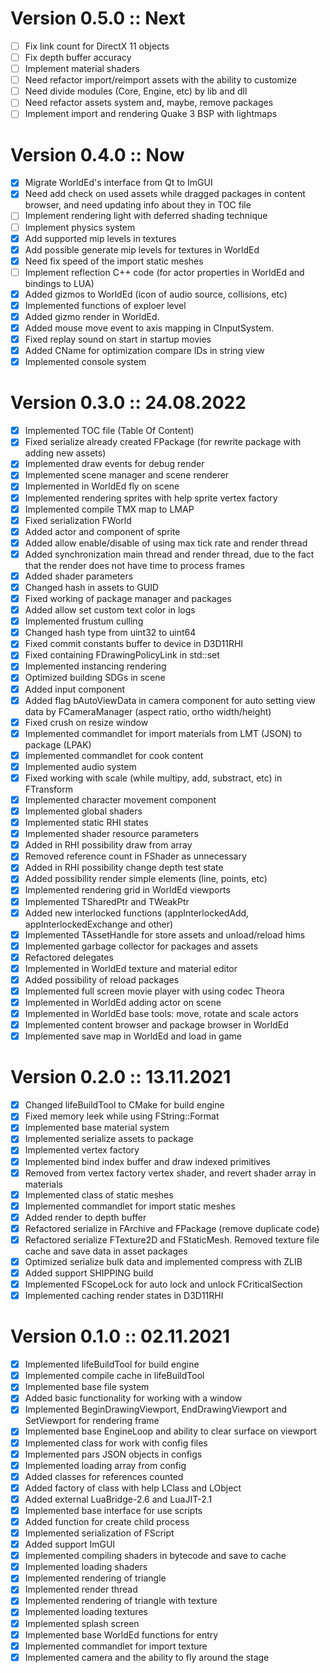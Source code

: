 # Version 0.5.0 :: Next
- [ ] Fix link count for DirectX 11 objects 
- [ ] Fix depth buffer accuracy
- [ ] Implement material shaders
- [ ] Need refactor import/reimport assets with the ability to customize
- [ ] Need divide modules (Core, Engine, etc) by lib and dll
- [ ] Need refactor assets system and, maybe, remove packages
- [ ] Implement import and rendering Quake 3 BSP with lightmaps
 
 # Version 0.4.0 :: Now	
- [X] Migrate WorldEd's interface from Qt to ImGUI
- [X] Need add check on used assets while dragged packages in content browser, and need updating info about they in TOC file
- [ ] Implement rendering light with deferred shading technique
- [ ] Implement physics system
- [X] Add supported mip levels in textures
- [X] Add possible generate mip levels for textures in WorldEd
- [X] Need fix speed of the import static meshes
- [ ] Implement reflection C++ code (for actor properties in WorldEd and bindings to LUA)
- [x] Added gizmos to WorldEd (icon of audio source, collisions, etc)
- [x] Implemented functions of exploer level
- [x] Added gizmo render in WorldEd.
- [x] Added mouse move event to axis mapping in CInputSystem.
- [x] Fixed replay sound on start in startup movies
- [x] Added CName for optimization compare IDs in string view
- [x] Implemented console system

 # Version 0.3.0 :: 24.08.2022
- [x] Implemented TOC file (Table Of Content)
- [x] Fixed serialize already created FPackage (for rewrite package with adding new assets)
- [x] Implemented draw events for debug render
- [x] Implemented scene manager and scene renderer
- [x] Implemented in WorldEd fly on scene
- [x] Implemented rendering sprites with help sprite vertex factory
- [x] Implemented compile TMX map to LMAP
- [x] Fixed serialization FWorld
- [x] Added actor and component of sprite
- [x] Added allow enable/disable of using max tick rate and render thread
- [x] Added synchronization main thread and render thread, due to the fact that the render does not have time to process frames
- [x] Added shader parameters
- [x] Changed hash in assets to GUID
- [x] Fixed working of package manager and packages
- [x] Added allow set custom text color in logs
- [x] Implemented frustum culling
- [x] Changed hash type from uint32 to uint64
- [x] Fixed commit constants buffer to device in D3D11RHI
- [x] Fixed containing FDrawingPolicyLink in std::set
- [x] Implemented instancing rendering
- [x] Optimized building SDGs in scene
- [x] Added input component
- [x] Added flag bAutoViewData in camera component for auto setting view data by FCameraManager (aspect ratio, ortho width/height)
- [x] Fixed crush on resize window
- [x] Implemented commandlet for import materials from LMT (JSON) to package (LPAK)
- [x] Implemented commandlet for cook content
- [x] Implemented audio system
- [x] Fixed working with scale (while multipy, add, substract, etc) in FTransform
- [x] Implemented character movement component
- [x] Implemented global shaders
- [x] Implemented static RHI states
- [x] Implemented shader resource parameters
- [x] Added in RHI possibility draw from array
- [x] Removed reference count in FShader as unnecessary
- [x] Added in RHI possibility change depth test state
- [x] Added possibility render simple elements (line, points, etc)
- [x] Implemented rendering grid in WorldEd viewports
- [x] Implemented TSharedPtr and TWeakPtr
- [x] Added new interlocked functions (appInterlockedAdd, appInterlockedExchange and other)
- [x] Implemented TAssetHandle for store assets and unload/reload hims
- [x] Implemented garbage collector for packages and assets
- [x] Refactored delegates
- [x] Implemented in WorldEd texture and material editor
- [x] Added possibility of reload packages
- [x] Implemented full screen movie player with using codec Theora
- [x] Implemented in WorldEd adding actor on scene
- [x] Implemented in WorldEd base tools: move, rotate and scale actors
- [x] Implemented content browser and package browser in WorldEd
- [x] Implemented save map in WorldEd and load in game
	
 # Version 0.2.0 :: 13.11.2021
- [x] Changed lifeBuildTool to CMake for build engine
- [x] Fixed memory leek while using FString::Format
- [x] Implemented base material system
- [x] Implemented serialize assets to package
- [x] Implemented vertex factory
- [x] Implemented bind index buffer and draw indexed primitives
- [x] Removed from vertex factory vertex shader, and revert shader array in materials
- [x] Implemented class of static meshes
- [x] Implemented commandlet for import static meshes
- [x] Added render to depth buffer
- [x] Refactored serialize in FArchive and FPackage (remove duplicate code)
- [x] Refactored serialize FTexture2D and FStaticMesh. Removed texture file cache and save data in asset packages
- [x] Optimized serialize bulk data and implemented compress with ZLIB
- [x] Added support SHIPPING build
- [x] Implemented FScopeLock for auto lock and unlock FCriticalSection
- [x] Implemented caching render states in D3D11RHI

# Version 0.1.0 :: 02.11.2021
- [x] Implemented lifeBuildTool for build engine
- [x] Implemented compile cache in lifeBuildTool
- [x] Implemented base file system
- [x] Added basic functionality for working with a window
- [x] Implemented BeginDrawingViewport, EndDrawingViewport and SetViewport for rendering frame
- [x] Implemented base EngineLoop and ability to clear surface on viewport
- [x] Implemented class for work with config files
- [x] Implemented pars JSON objects in configs
- [x] Implemented loading array from config
- [x] Added classes for references ​counted
- [x] Added factory of class with help LClass and LObject
- [x] Added external LuaBridge-2.6 and LuaJIT-2.1
- [x] Implemented base interface for use scripts
- [x] Added function for create child process
- [x] Implemented serialization of FScript
- [x] Added support ImGUI
- [x] Implemented compiling shaders in bytecode and save to cache
- [x] Implemented loading shaders
- [x] Implemented rendering of triangle
- [x] Implemented render thread
- [x] Implemented rendering of triangle with texture
- [x] Implemented loading textures
- [x] Implemented splash screen
- [x] Implemented base WorldEd functions for entry
- [x] Implemented commandlet for import texture
- [x] Implemented camera and the ability to fly around the stage